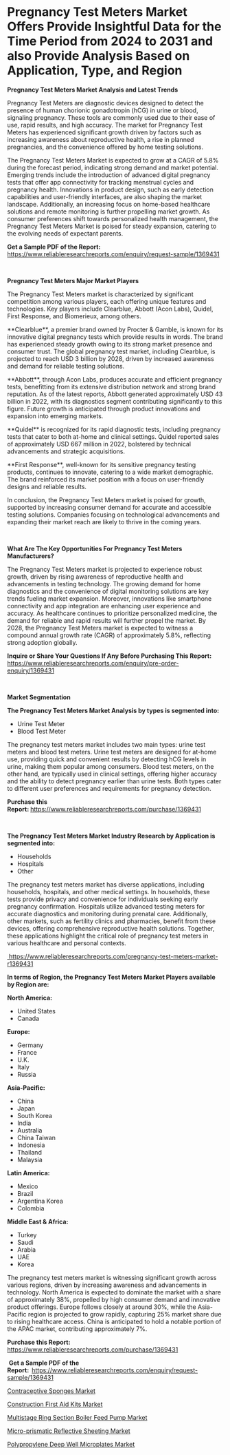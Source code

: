 <p><h1>Pregnancy Test Meters Market Offers Provide Insightful Data for the Time Period from 2024 to 2031 and also Provide Analysis Based on Application, Type, and Region</h1></p><p><strong>Pregnancy Test Meters Market Analysis and Latest Trends</strong></p>
<p><p>Pregnancy Test Meters are diagnostic devices designed to detect the presence of human chorionic gonadotropin (hCG) in urine or blood, signaling pregnancy. These tools are commonly used due to their ease of use, rapid results, and high accuracy. The market for Pregnancy Test Meters has experienced significant growth driven by factors such as increasing awareness about reproductive health, a rise in planned pregnancies, and the convenience offered by home testing solutions.</p><p>The Pregnancy Test Meters Market is expected to grow at a CAGR of 5.8% during the forecast period, indicating strong demand and market potential. Emerging trends include the introduction of advanced digital pregnancy tests that offer app connectivity for tracking menstrual cycles and pregnancy health. Innovations in product design, such as early detection capabilities and user-friendly interfaces, are also shaping the market landscape. Additionally, an increasing focus on home-based healthcare solutions and remote monitoring is further propelling market growth. As consumer preferences shift towards personalized health management, the Pregnancy Test Meters Market is poised for steady expansion, catering to the evolving needs of expectant parents.</p></p>
<p><strong>Get a Sample PDF of the Report:&nbsp;</strong> <a href="https://www.reliableresearchreports.com/enquiry/request-sample/1369431?utm_campaign=32&utm_medium=2&utm_source=Github&utm_content=ia&utm_term=06122024&utm_id=pregnancy-test-meters">https://www.reliableresearchreports.com/enquiry/request-sample/1369431</a></p>
<p>&nbsp;</p>
<p><strong>Pregnancy Test Meters Major Market Players</strong></p>
<p><p>The Pregnancy Test Meters market is characterized by significant competition among various players, each offering unique features and technologies. Key players include Clearblue, Abbott (Acon Labs), Quidel, First Response, and Biomerieux, among others.</p><p>**Clearblue**, a premier brand owned by Procter & Gamble, is known for its innovative digital pregnancy tests which provide results in words. The brand has experienced steady growth owing to its strong market presence and consumer trust. The global pregnancy test market, including Clearblue, is projected to reach USD 3 billion by 2028, driven by increased awareness and demand for reliable testing solutions.</p><p>**Abbott**, through Acon Labs, produces accurate and efficient pregnancy tests, benefitting from its extensive distribution network and strong brand reputation. As of the latest reports, Abbott generated approximately USD 43 billion in 2022, with its diagnostics segment contributing significantly to this figure. Future growth is anticipated through product innovations and expansion into emerging markets.</p><p>**Quidel** is recognized for its rapid diagnostic tests, including pregnancy tests that cater to both at-home and clinical settings. Quidel reported sales of approximately USD 667 million in 2022, bolstered by technical advancements and strategic acquisitions.</p><p>**First Response**, well-known for its sensitive pregnancy testing products, continues to innovate, catering to a wide market demographic. The brand reinforced its market position with a focus on user-friendly designs and reliable results.</p><p>In conclusion, the Pregnancy Test Meters market is poised for growth, supported by increasing consumer demand for accurate and accessible testing solutions. Companies focusing on technological advancements and expanding their market reach are likely to thrive in the coming years.</p></p>
<p>&nbsp;</p>
<p><strong>What Are The Key Opportunities For Pregnancy Test Meters Manufacturers?</strong></p>
<p><p>The Pregnancy Test Meters market is projected to experience robust growth, driven by rising awareness of reproductive health and advancements in testing technology. The growing demand for home diagnostics and the convenience of digital monitoring solutions are key trends fueling market expansion. Moreover, innovations like smartphone connectivity and app integration are enhancing user experience and accuracy. As healthcare continues to prioritize personalized medicine, the demand for reliable and rapid results will further propel the market. By 2028, the Pregnancy Test Meters market is expected to witness a compound annual growth rate (CAGR) of approximately 5.8%, reflecting strong adoption globally.</p></p>
<p><strong>Inquire or Share Your Questions If Any Before Purchasing This Report:</strong> <a href="https://www.reliableresearchreports.com/enquiry/pre-order-enquiry/1369431?utm_campaign=32&utm_medium=2&utm_source=Github&utm_content=ia&utm_term=06122024&utm_id=pregnancy-test-meters">https://www.reliableresearchreports.com/enquiry/pre-order-enquiry/1369431</a></p>
<p>&nbsp;</p>
<p><strong>Market Segmentation</strong></p>
<p><strong>The Pregnancy Test Meters Market Analysis by types is segmented into:</strong></p>
<p><ul><li>Urine Test Meter</li><li>Blood Test Meter</li></ul></p>
<p><p>The pregnancy test meters market includes two main types: urine test meters and blood test meters. Urine test meters are designed for at-home use, providing quick and convenient results by detecting hCG levels in urine, making them popular among consumers. Blood test meters, on the other hand, are typically used in clinical settings, offering higher accuracy and the ability to detect pregnancy earlier than urine tests. Both types cater to different user preferences and requirements for pregnancy detection.</p></p>
<p><strong>Purchase this Report:&nbsp;</strong><a href="https://www.reliableresearchreports.com/purchase/1369431?utm_campaign=32&utm_medium=2&utm_source=Github&utm_content=ia&utm_term=06122024&utm_id=pregnancy-test-meters">https://www.reliableresearchreports.com/purchase/1369431</a></p>
<p>&nbsp;</p>
<p><strong>The Pregnancy Test Meters Market Industry Research by Application is segmented into:</strong></p>
<p><ul><li>Households</li><li>Hospitals</li><li>Other</li></ul></p>
<p><p>The pregnancy test meters market has diverse applications, including households, hospitals, and other medical settings. In households, these tests provide privacy and convenience for individuals seeking early pregnancy confirmation. Hospitals utilize advanced testing meters for accurate diagnostics and monitoring during prenatal care. Additionally, other markets, such as fertility clinics and pharmacies, benefit from these devices, offering comprehensive reproductive health solutions. Together, these applications highlight the critical role of pregnancy test meters in various healthcare and personal contexts.</p></p>
<p><a href="https://www.reliableresearchreports.com/pregnancy-test-meters-market-r1369431?utm_campaign=32&utm_medium=2&utm_source=Github&utm_content=ia&utm_term=06122024&utm_id=pregnancy-test-meters">&nbsp;https://www.reliableresearchreports.com/pregnancy-test-meters-market-r1369431</a></p>
<p><strong>In terms of Region, the Pregnancy Test Meters Market Players available by Region are:</strong></p>
<p>
    <p> <strong> North America: </strong>
        <ul>
            <li>United States</li>
            <li>Canada</li>
        </ul>
        </p> 
    <p> <strong> Europe: </strong>
        <ul>
            <li>Germany</li>
            <li>France</li>
            <li>U.K.</li>
            <li>Italy</li>
            <li>Russia</li>
        </ul>
        </p> 
    <p> <strong> Asia-Pacific: </strong>
        <ul>
            <li>China</li>
            <li>Japan</li>
            <li>South Korea</li>
            <li>India</li>
            <li>Australia</li>
            <li>China Taiwan</li>
            <li>Indonesia</li>
            <li>Thailand</li>
            <li>Malaysia</li>
        </ul>
        </p> 
    <p> <strong> Latin America: </strong>
        <ul>
            <li>Mexico</li>
            <li>Brazil</li>
            <li>Argentina Korea</li>
            <li>Colombia</li>
        </ul>
        </p> 
    <p> <strong> Middle East & Africa: </strong>
        <ul>
            <li>Turkey</li>
            <li>Saudi</li>
            <li>Arabia</li>
            <li>UAE</li>
            <li>Korea</li>
        </ul>
    </p>
    </p>
<p><p>The pregnancy test meters market is witnessing significant growth across various regions, driven by increasing awareness and advancements in technology. North America is expected to dominate the market with a share of approximately 38%, propelled by high consumer demand and innovative product offerings. Europe follows closely at around 30%, while the Asia-Pacific region is projected to grow rapidly, capturing 25% market share due to rising healthcare access. China is anticipated to hold a notable portion of the APAC market, contributing approximately 7%.</p></p>
<p><strong>Purchase this Report: </strong><a href="https://www.reliableresearchreports.com/purchase/1369431?utm_campaign=32&utm_medium=2&utm_source=Github&utm_content=ia&utm_term=06122024&utm_id=pregnancy-test-meters">https://www.reliableresearchreports.com/purchase/1369431</a></p>
<p>&nbsp;<strong>Get a Sample PDF of the Report:&nbsp;&nbsp;</strong><a href="https://www.reliableresearchreports.com/enquiry/request-sample/1369431?utm_campaign=32&utm_medium=2&utm_source=Github&utm_content=ia&utm_term=06122024&utm_id=pregnancy-test-meters">https://www.reliableresearchreports.com/enquiry/request-sample/1369431</a></p>
<p><strong></strong></p>
<p><p><a href="https://www.linkedin.com/pulse/the-sympatico-insight-9odme?utm_campaign=32&utm_medium=2&utm_source=Github&utm_content=ia&utm_term=06122024&utm_id=pregnancy-test-meters">Contraceptive Sponges Market</a></p><p><a href="https://www.linkedin.com/pulse/the-sympatico-insight-9odme?utm_campaign=32&utm_medium=2&utm_source=Github&utm_content=ia&utm_term=06122024&utm_id=pregnancy-test-meters">Construction First Aid Kits Market</a></p><p><a href="https://issuu.com/reportprime-2/docs/multistage-ring-section-boiler-feed-pump-market-si?utm_campaign=32&utm_medium=2&utm_source=Github&utm_content=ia&utm_term=06122024&utm_id=pregnancy-test-meters">Multistage Ring Section Boiler Feed Pump Market</a></p><p><a href="https://github.com/soltihoney74575/Market-Research-Report-List-1/blob/main/micro-prismatic-reflective-sheeting-market.md?utm_campaign=32&utm_medium=2&utm_source=Github&utm_content=ia&utm_term=06122024&utm_id=pregnancy-test-meters">Micro-prismatic Reflective Sheeting Market</a></p><p><a href="https://issuu.com/reportprime-2/docs/polypropylene-deep-well-microplates-market-size-20?utm_campaign=32&utm_medium=2&utm_source=Github&utm_content=ia&utm_term=06122024&utm_id=pregnancy-test-meters">Polypropylene Deep Well Microplates Market</a></p></p>